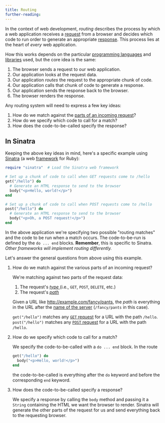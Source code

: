 ```yaml
---
title: Routing
further-reading:
---
```

In the context of web development, _routing_ describes the process by which
a web application receives a [request](/http-request) from a browser and decides
which code to run order to generate an appropriate [response](/http-response).
This process lies at the heart of _every_ web application.

How this works depends on the particular [programming
languages](/programming-language) and [libraries](/library) used, but the core
idea is the same:

1. The browser sends a request to our web application.
2. Our application looks at the request data.
3. Our application _routes_ the request to the appropriate chunk of code.
4. Our application calls that chunk of code to generate a response.
5. Our application sends the response back to the browser.
6. The browser renders the response.

Any routing system will need to express a few key ideas:

1. How do we match against the [parts of an incoming
   request](/http-request#components)?
2. How do we specify which code to call for a match?
3. How does the code-to-be-called specify the response?

## In Sinatra

Keeping the above key ideas in mind, here's a specific example using
[Sinatra](http://www.sinatrarb.com/) (a web [framework](/framework) for Ruby):

```ruby
require "sinatra"  # Load the Sinatra web framework

# Set up a chunk of code to call when GET requests come to /hello
get("/hello") do
  # Generate an HTML response to send to the browser
  body("<p>Hello, world!</p>")
end

# Set up a chunk of code to call when POST requests come to /hello
post("/hello") do
  # Generate an HTML response to send to the browser
  body("<p>Oh, a POST request!</p>")
end
```

In the above application we're specifying two possible "routing matches" and
the code to be run when a match occurs. The code-to-be-run is defined by the
`do ... end` blocks.  **Remember**, this is specific to Sinatra. *Other
frameworks will implement routing differently.*

Let's answer the general questions from above using this example.

1.  How do we match against the various parts of an incoming request?

    We're matching against two parts of the request data:

    1. The request's [ _type_ ](/http-request-method) (i.e., `GET`, `POST`, `DELETE`, etc.)
    2. The request's [_path_](/url#path)

    Given a URL like <http://example.com/fancy/pants>, the _path_ is everything
    in the URL after the [name of the server](/url#server-name) (`/fancy/pants`
    in this case).

    `get("/hello")` matches any [`GET` request](/http-get-request) for a URL with the path `/hello`.
    `post("/hello")` matches any [`POST` request](/http-post-request) for a URL with the path
    `/hello`.

2.  How do we specify which code to call for a match?

    We specify the code-to-be-called with a `do ... end` block.  In the route

    ```ruby
    get("/hello") do
      body("<p>Hello, world!</p>")
    end
    ```

    the code-to-be-called is everything after the `do` keyword and before the
    corresponding `end` keyword.

3.  How does the code-to-be-called specify a response?

    We specify a response by calling the `body` method and passing it a
    `String` containing the HTML we want the browser to render. Sinatra will
    generate the other parts of the request for us and send everything back
    to the requesting browser.

